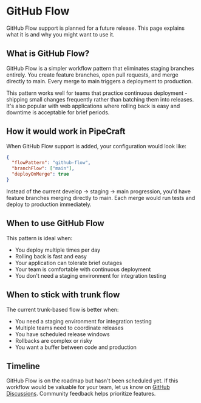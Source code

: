# GitHub Flow

GitHub Flow support is planned for a future release. This page explains what it is and why you might want to use it.

## What is GitHub Flow?

GitHub Flow is a simpler workflow pattern that eliminates staging branches entirely. You create feature branches, open pull requests, and merge directly to main. Every merge to main triggers a deployment to production.

This pattern works well for teams that practice continuous deployment - shipping small changes frequently rather than batching them into releases. It's also popular with web applications where rolling back is easy and downtime is acceptable for brief periods.

## How it would work in PipeCraft

When GitHub Flow support is added, your configuration would look like:

```json
{
  "flowPattern": "github-flow",
  "branchFlow": ["main"],
  "deployOnMerge": true
}
```

Instead of the current develop → staging → main progression, you'd have feature branches merging directly to main. Each merge would run tests and deploy to production immediately.

## When to use GitHub Flow

This pattern is ideal when:
- You deploy multiple times per day
- Rolling back is fast and easy
- Your application can tolerate brief outages
- Your team is comfortable with continuous deployment
- You don't need a staging environment for integration testing

## When to stick with trunk flow

The current trunk-based flow is better when:
- You need a staging environment for integration testing
- Multiple teams need to coordinate releases
- You have scheduled release windows
- Rollbacks are complex or risky
- You want a buffer between code and production

## Timeline

GitHub Flow is on the roadmap but hasn't been scheduled yet. If this workflow would be valuable for your team, let us know on [GitHub Discussions](https://github.com/jamesvillarrubia/pipecraft/discussions). Community feedback helps prioritize features.
